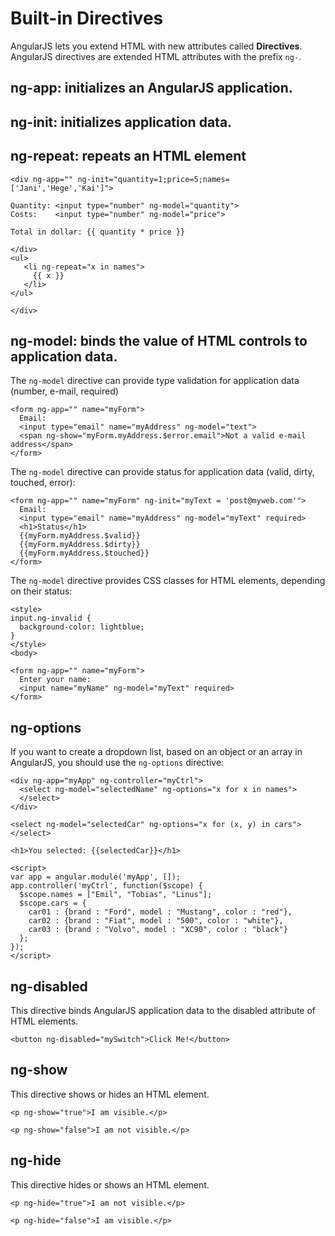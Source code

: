 # Built-in Directives

AngularJS lets you extend HTML with new attributes called **Directives**. AngularJS directives are extended HTML attributes with the prefix `ng-`.

## ng-app: initializes an AngularJS application.

## ng-init: initializes application data.

## ng-repeat: repeats an HTML element

```markup
<div ng-app="" ng-init="quantity=1;price=5;names=['Jani','Hege','Kai']">

Quantity: <input type="number" ng-model="quantity">
Costs:    <input type="number" ng-model="price">

Total in dollar: {{ quantity * price }}
  
</div>
<ul>
   <li ng-repeat="x in names">
     {{ x }}
   </li>
</ul>

</div>
```

## ng-model: binds the value of HTML controls to application data.&#x20;

The `ng-model` directive can provide type validation for application data (number, e-mail, required)

```markup
<form ng-app="" name="myForm">
  Email:
  <input type="email" name="myAddress" ng-model="text">
  <span ng-show="myForm.myAddress.$error.email">Not a valid e-mail address</span>
</form>
```

&#x20;The `ng-model` directive can provide status for application data (valid, dirty, touched, error):

```markup
<form ng-app="" name="myForm" ng-init="myText = 'post@myweb.com'">
  Email:
  <input type="email" name="myAddress" ng-model="myText" required>
  <h1>Status</h1>
  {{myForm.myAddress.$valid}}
  {{myForm.myAddress.$dirty}}
  {{myForm.myAddress.$touched}}
</form>
```

&#x20;The `ng-model` directive provides CSS classes for HTML elements, depending on their status:

```markup
<style>
input.ng-invalid {
  background-color: lightblue;
}
</style>
<body>

<form ng-app="" name="myForm">
  Enter your name:
  <input name="myName" ng-model="myText" required>
</form>
```

## ng-options

&#x20;If you want to create a dropdown list, based on an object or an array in AngularJS, you should use the `ng-options` directive:

```markup
<div ng-app="myApp" ng-controller="myCtrl">
  <select ng-model="selectedName" ng-options="x for x in names">
  </select>
</div>

<select ng-model="selectedCar" ng-options="x for (x, y) in cars">
</select>

<h1>You selected: {{selectedCar}}</h1>

<script>
var app = angular.module('myApp', []);
app.controller('myCtrl', function($scope) {
  $scope.names = ["Emil", "Tobias", "Linus"];
  $scope.cars = {
    car01 : {brand : "Ford", model : "Mustang", color : "red"},
    car02 : {brand : "Fiat", model : "500", color : "white"},
    car03 : {brand : "Volvo", model : "XC90", color : "black"}
  };
});
</script>
```

## **ng-disabled**&#x20;

This directive binds AngularJS application data to the disabled attribute of HTML elements.

```markup
<button ng-disabled="mySwitch">Click Me!</button>
```

## **ng-show**&#x20;

This directive shows or hides an HTML element.

```markup
<p ng-show="true">I am visible.</p>

<p ng-show="false">I am not visible.</p>
```

## **ng-hide**&#x20;

This directive hides or shows an HTML element.

```markup
<p ng-hide="true">I am not visible.</p>

<p ng-hide="false">I am visible.</p>
```
